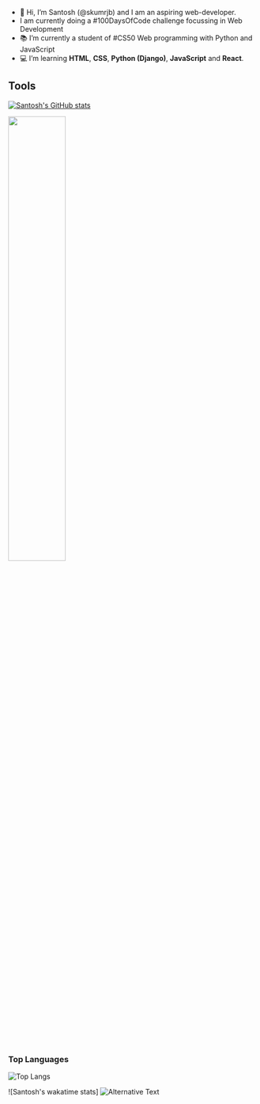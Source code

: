 - 👋 Hi, I’m Santosh (@skumrjb) and I am an aspiring web-developer.
-  I am currently doing a #100DaysOfCode challenge focussing in Web Development
- 📚 I’m currently a student of #CS50 Web programming with Python and JavaScript
- 💻 I’m learning **HTML**, **CSS**, **Python (Django)**, **JavaScript** and **React**.

## Tools

<!---
skumrjb/skumrjb is a ✨ special ✨ repository because its `README.md` (this file) appears on your GitHub profile.
You can click the Preview link to take a look at your changes.
--->

[![Santosh's GitHub stats](https://github-readme-stats.vercel.app/api?username=skumrjb&theme=dark)](https://github.com/skumrjb/github-readme-stats)

<img src="https://github-readme-streak-stats.herokuapp.com/?user=skumrjb&theme=dark" width="48%" >

### Top Languages
 ![Top Langs](https://github-readme-stats.vercel.app/api/top-langs/?username=skumrjb&layout=compact)
 
 ![Santosh's wakatime stats]
   <img src="https://github.com/skumrjb/skumrjb/blob/master/codeStats.svg" alt="Alternative Text"/>
